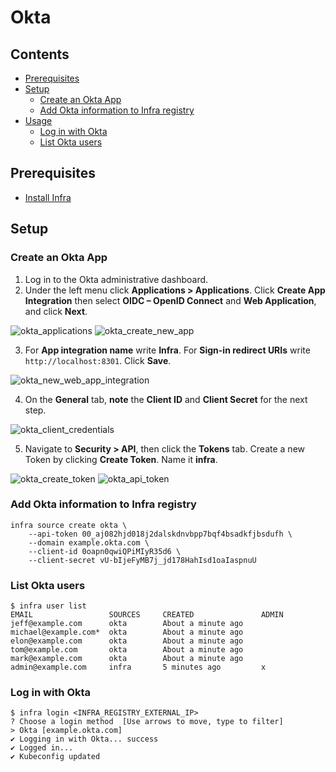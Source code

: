# Okta

## Contents

* [Prerequisites](#prerequisites)
* [Setup](#setup)
    * [Create an Okta App](#create-an-okta-app)
    * [Add Okta information to Infra registry](#add-okta-information-to-infra-registry)
* [Usage](#usage)
    * [Log in with Okta](#log-in-with-okta)
    * [List Okta users](#list-okta-users)

## Prerequisites

* [Install Infra](../README.md#install)

## Setup

### Create an Okta App 

1. Log in to the Okta administrative dashboard.
2. Under the left menu click **Applications > Applications**. Click **Create App Integration** then select **OIDC – OpenID Connect** and **Web Application**, and click **Next**.

![okta_applications](https://user-images.githubusercontent.com/5853428/124651126-67c9e780-de4f-11eb-98bd-def34bea95fd.png)
![okta_create_new_app](https://user-images.githubusercontent.com/5853428/124651919-60efa480-de50-11eb-9cb8-226f1c225191.png)

3. For **App integration name** write **Infra**. For **Sign-in redirect URIs** write `http://localhost:8301`. Click **Save**.

![okta_new_web_app_integration](https://user-images.githubusercontent.com/5853428/124652225-b88e1000-de50-11eb-8da3-36af6ba28bd8.png)

4. On the **General** tab, **note** the **Client ID** and **Client Secret** for the next step.

![okta_client_credentials](https://user-images.githubusercontent.com/5853428/124652384-f12de980-de50-11eb-86bb-67f0c0b16d2f.png)

5. Navigate to **Security > API**, then click the **Tokens** tab. Create a new Token by clicking **Create Token**. Name it **infra**.

![okta_create_token](https://user-images.githubusercontent.com/5853428/124652451-0276f600-de51-11eb-9d22-92262de76371.png)
![okta_api_token](https://user-images.githubusercontent.com/5853428/124652864-787b5d00-de51-11eb-81d8-e503babfdbca.png)

### Add Okta information to Infra registry

```
infra source create okta \
    --api-token 00_aj082hjd018j2dalskdnvbpp7bqf4bsadkfjbsdufh \
    --domain example.okta.com \
    --client-id 0oapn0qwiQPiMIyR35d6 \
    --client-secret vU-bIjeFyMB7j_jd178HahIsd1oaIaspnuU
```

### List Okta users

```
$ infra user list
EMAIL              	  SOURCES	  CREATED               ADMIN
jeff@example.com  	  okta    	  About a minute ago
michael@example.com*  okta    	  About a minute ago
elon@example.com   	  okta    	  About a minute ago
tom@example.com    	  okta    	  About a minute ago
mark@example.com   	  okta    	  About a minute ago
admin@example.com     infra       5 minutes ago         x
```

### Log in with Okta

```
$ infra login <INFRA_REGISTRY_EXTERNAL_IP>
? Choose a login method  [Use arrows to move, type to filter]
> Okta [example.okta.com]
✔ Logging in with Okta... success
✔ Logged in...
✔ Kubeconfig updated
```
